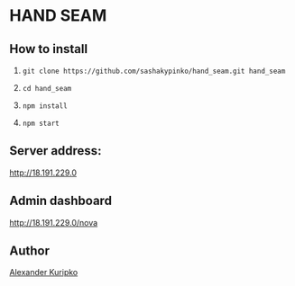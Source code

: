 
# HAND SEAM

## How to install

1. ```git clone https://github.com/sashakypinko/hand_seam.git hand_seam```
   
2. ```cd hand_seam```

3. ```npm install```

4. ```npm start```


## Server address:
 
<a href="http://18.191.229.0"> http://18.191.229.0 </a>

## Admin dashboard

<a href="http://18.191.229.0/nova"> http://18.191.229.0/nova </a>

## Author

<a href="https://www.linkedin.com/in/alexander-kuripko-3376131aa"> Alexander Kuripko </a>